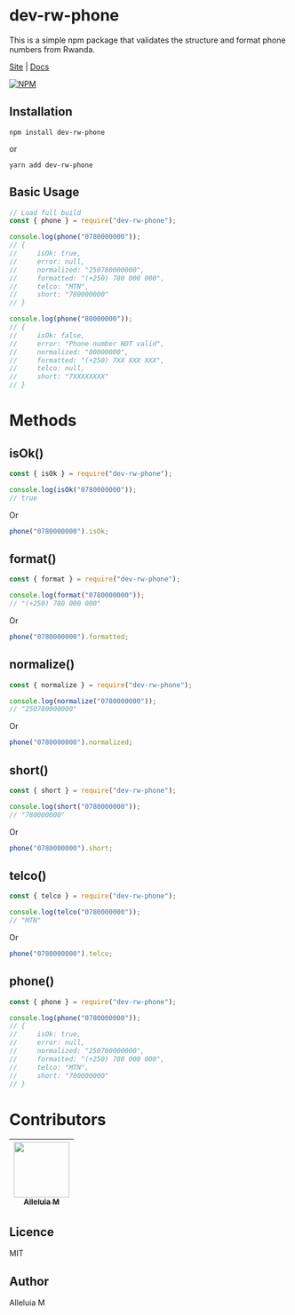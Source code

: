 # dev-rw-phone

This is a simple npm package that validates the structure and format phone numbers from Rwanda.

[Site](https://dev.co.rw/npm/dev-rw-phone) |
[Docs](https://dev.co.rw/npm/dev-rw-phone#docs)

[![NPM](https://nodei.co/npm/dev-rw-phone.png)](https://nodei.co/npm/dev-rw-phone/)

## Installation

```cli
npm install dev-rw-phone
```

or

```cli
yarn add dev-rw-phone
```

## Basic Usage

```ts
// Load full build
const { phone } = require("dev-rw-phone");

console.log(phone("0780000000"));
// {
//     isOk: true,
//     error: null,
//     normalized: "250780000000",
//     formatted: "(+250) 780 000 000",
//     telco: "MTN",
//     short: "780000000"
// }

console.log(phone("80000000"));
// {
//     isOk: false,
//     error: "Phone number NOT valid",
//     normalized: "80000000",
//     formatted: "(+250) 7XX XXX XXX",
//     telco: null,
//     short: "7XXXXXXXX"
// }
```

# Methods

## isOk()

```ts
const { isOk } = require("dev-rw-phone");

console.log(isOk("0780000000"));
// true
```

Or

```ts
phone("0780000000").isOk;
```

## format()

```ts
const { format } = require("dev-rw-phone");

console.log(format("0780000000"));
// "(+250) 780 000 000"
```

Or

```ts
phone("0780000000").formatted;
```

## normalize()

```ts
const { normalize } = require("dev-rw-phone");

console.log(normalize("0780000000"));
// "250780000000"
```

Or

```ts
phone("0780000000").normalized;
```

## short()

```ts
const { short } = require("dev-rw-phone");

console.log(short("0780000000"));
// "780000000"
```

Or

```ts
phone("0780000000").short;
```

## telco()

```ts
const { telco } = require("dev-rw-phone");

console.log(telco("0780000000"));
// "MTN"
```

Or

```ts
phone("0780000000").telco;
```

## phone()

```ts
const { phone } = require("dev-rw-phone");

console.log(phone("0780000000"));
// {
//     isOk: true,
//     error: null,
//     normalized: "250780000000",
//     formatted: "(+250) 780 000 000",
//     telco: "MTN",
//     short: "780000000"
// }
```

# Contributors

| [<img src="https://github.com/mutabazialleluia.png" width="100px;"><br><sub><b>Alleluia M</b></sub>](https://github.com/mutabazialleluia) |
| :---------------------------------------------------------------------------------------------------------------------------------------: |

## Licence

MIT

## Author

Alleluia M
